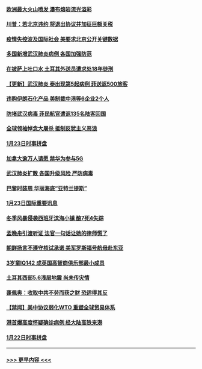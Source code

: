 #### [欧洲最大火山喷发 瀑布熔岩流光溢彩](../pages/prog202/a102760310.md?t=01250711) 
#### [川普：若北京违约 将退出协议并加征巨额关税](../pages/prog202/a102760250.md?t=01250711) 
#### [疫情失控波及国际社会 美要求北京公开关键数据](../pages/prog202/a102760245.md?t=01250711) 
#### [多国新增武汉肺炎病例 各国加强防范](../pages/prog202/a102760214.md?t=01250711) 
#### [在披萨上吐口水 土耳其外送员遭求处18年徒刑](../pages/prog202/a102759979.md?t=01250711) 
#### [【更新】武汉肺炎 泰出现第5起病例 菲送返500旅客](../pages/prog202/a102758911.md?t=01250711) 
#### [违购伊朗石化产品 美制裁中港等6企业2个人](../pages/prog202/a102759952.md?t=01250711) 
#### [防堵武汉病毒 菲民航官遣返135名陆客回国](../pages/prog202/a102759946.md?t=01250711) 
#### [全球领袖悼念大屠杀 抵制反犹主义恶浪](../pages/prog202/a102759678.md?t=01250711) 
#### [1月23日时事拼盘](../pages/prog202/a102759599.md?t=01250711) 
#### [加拿大逾万人请愿 禁华为参与5G](../pages/prog202/a102759553.md?t=01250711) 
#### [武汉肺炎扩散 各国升级风险 严防病毒](../pages/prog202/a102759400.md?t=01250711) 
#### [巴黎时装周 华丽海底“亚特兰提斯”](../pages/prog202/a102759217.md?t=01250711) 
#### [1月23日国际重要讯息](../pages/prog202/a102759199.md?t=01250711) 
#### [冬季风暴侵袭西班牙滨海小镇 酿7死4失踪](../pages/prog202/a102759119.md?t=01250711) 
#### [孟晚舟引渡听证 法官一句话让她的律师慌了](../pages/prog202/a102759060.md?t=01250711) 
#### [朝鲜扬言不遵守核试承诺 美军罗斯福号航母赴东亚](../pages/prog202/a102759001.md?t=01250711) 
#### [3岁童IQ142 成英国高智商俱乐部最小成员](../pages/prog202/a102758990.md?t=01250711) 
#### [土耳其西部5.6浅层地震 尚未传灾情](../pages/prog202/a102758903.md?t=01250711) 
#### [蓬佩奥：收取中共不劳而获之财 恐适得其反](../pages/prog202/a102758889.md?t=01250711) 
#### [【禁闻】美中协议弱化WTO 重塑全球贸易体系](../pages/prog202/a102758790.md?t=01250711) 
#### [港首爆高度怀疑确诊病例 经大陆高铁来港](../pages/prog202/a102758613.md?t=01250711) 
#### [1月22日时事拼盘](../pages/prog202/a102758615.md?t=01250711) 

----
#### [ >>> 更早内容 <<< ](../indexes/prog202-earlier.md)
